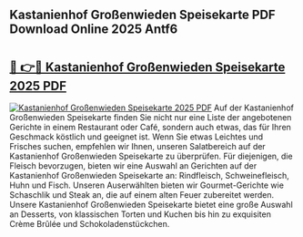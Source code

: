 ## Kastanienhof Großenwieden Speisekarte PDF Download Online 2025 Antf6

# <h2><a href="http://gcbdhy.nevu.top/?p=Kastanienhof+Gro%c3%9fenwieden+Speisekarte">🔗 👉🔴 Kastanienhof Großenwieden Speisekarte 2025 PDF</a></h2>

[![Kastanienhof Großenwieden Speisekarte 2025 PDF](https://i.imgur.com/dBaPXMq.png)](http://gcbdhy.nevu.top/?p=Kastanienhof+Gro%c3%9fenwieden+Speisekarte)
Auf der Kastanienhof Großenwieden Speisekarte finden Sie nicht nur eine Liste der angebotenen Gerichte in einem Restaurant oder Café, sondern auch etwas, das für Ihren Geschmack köstlich und geeignet ist. Wenn Sie etwas Leichtes und Frisches suchen, empfehlen wir Ihnen, unseren Salatbereich auf der Kastanienhof Großenwieden Speisekarte zu überprüfen. Für diejenigen, die Fleisch bevorzugen, bieten wir eine Auswahl an Gerichten auf der Kastanienhof Großenwieden Speisekarte an: Rindfleisch, Schweinefleisch, Huhn und Fisch. Unseren Auserwählten bieten wir Gourmet-Gerichte wie Schaschlik und Steak an, die auf einem alten Feuer zubereitet werden. Unsere Kastanienhof Großenwieden Speisekarte bietet eine große Auswahl an Desserts, von klassischen Torten und Kuchen bis hin zu exquisiten Crème Brûlée und Schokoladenstückchen.
